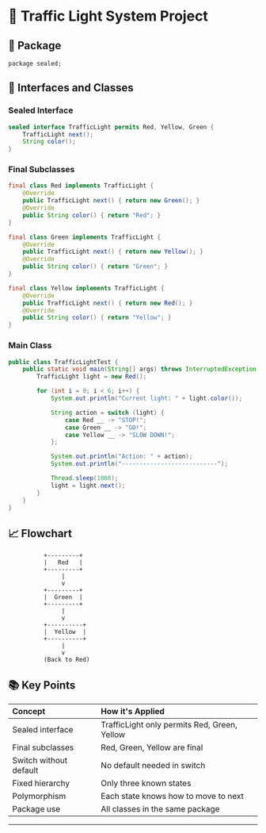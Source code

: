 
# 🚦 Traffic Light System Project

## 📂 Package
`package sealed;`

## 🧩 Interfaces and Classes

### Sealed Interface
```java
sealed interface TrafficLight permits Red, Yellow, Green {
    TrafficLight next();
    String color();
}
```

### Final Subclasses
```java
final class Red implements TrafficLight {
    @Override
    public TrafficLight next() { return new Green(); }
    @Override
    public String color() { return "Red"; }
}

final class Green implements TrafficLight {
    @Override
    public TrafficLight next() { return new Yellow(); }
    @Override
    public String color() { return "Green"; }
}

final class Yellow implements TrafficLight {
    @Override
    public TrafficLight next() { return new Red(); }
    @Override
    public String color() { return "Yellow"; }
}
```

### Main Class
```java
public class TrafficLightTest {
    public static void main(String[] args) throws InterruptedException {
        TrafficLight light = new Red();

        for (int i = 0; i < 6; i++) {
            System.out.println("Current light: " + light.color());

            String action = switch (light) {
                case Red __ -> "STOP!";
                case Green __ -> "GO!";
                case Yellow __ -> "SLOW DOWN!";
            };

            System.out.println("Action: " + action);
            System.out.println("---------------------------");

            Thread.sleep(1000);
            light = light.next();
        }
    }
}
```

## 📈 Flowchart
```
          +---------+
          |   Red   |
          +---------+
               |
               v
          +---------+
          |  Green  |
          +---------+
               |
               v
          +----------+
          |  Yellow  |
          +----------+
               |
               v
          (Back to Red)
```

## 📚 Key Points

| Concept | How it's Applied |
|:--------|:-----------------|
| Sealed interface | TrafficLight only permits Red, Green, Yellow |
| Final subclasses | Red, Green, Yellow are final |
| Switch without default | No default needed in switch |
| Fixed hierarchy | Only three known states |
| Polymorphism | Each state knows how to move to next |
| Package use | All classes in the same package |

---
